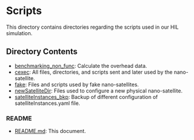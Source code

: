 # Scripts
This directory contains directories regarding the scripts used in our HIL simulation.

## Directory Contents
* [benchmarking_non_func](benchmarking_non_func): Calculate the overhead data.
* [cexec](cexec): All files, directories, and scripts sent and later used by the nano-satellite.
* [fake](fake): Files and scripts used by fake nano-satellites.
* [newSatelliteDir](newSatelliteDir): Files used to configure a new physical nano-satellite.
* [satelliteInstances_bkp](satelliteInstances_bkp): Backup of different configuration of satelliteInstances.yaml file.
### README
* [README.md](README.md): This document.